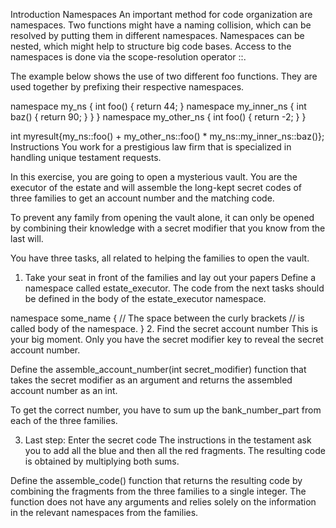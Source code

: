 Introduction
Namespaces
An important method for code organization are namespaces. Two functions might have a naming collision, which can be resolved by putting them in different namespaces. Namespaces can be nested, which might help to structure big code bases. Access to the namespaces is done via the scope-resolution operator ::.

The example below shows the use of two different foo functions. They are used together by prefixing their respective namespaces.

namespace my_ns {
    int foo() {
        return 44;
    }
    namespace my_inner_ns {
        int baz() {
            return 90;
        }
    }
}
namespace my_other_ns {
    int foo() {
        return -2;
    }
}

int myresult{my_ns::foo() + my_other_ns::foo() * my_ns::my_inner_ns::baz()};
Instructions
You work for a prestigious law firm that is specialized in handling unique testament requests.

In this exercise, you are going to open a mysterious vault. You are the executor of the estate and will assemble the long-kept secret codes of three families to get an account number and the matching code.

To prevent any family from opening the vault alone, it can only be opened by combining their knowledge with a secret modifier that you know from the last will.

You have three tasks, all related to helping the families to open the vault.

1. Take your seat in front of the families and lay out your papers
Define a namespace called estate_executor. The code from the next tasks should be defined in the body of the estate_executor namespace.

namespace some_name {
    // The space between the curly brackets
    // is called body of the  namespace.
}
2. Find the secret account number
This is your big moment. Only you have the secret modifier key to reveal the secret account number.

Define the assemble_account_number(int secret_modifier) function that takes the secret modifier as an argument and returns the assembled account number as an int.

To get the correct number, you have to sum up the bank_number_part from each of the three families.

3. Last step: Enter the secret code
The instructions in the testament ask you to add all the blue and then all the red fragments. The resulting code is obtained by multiplying both sums.

Define the assemble_code() function that returns the resulting code by combining the fragments from the three families to a single integer. The function does not have any arguments and relies solely on the information in the relevant namespaces from the families.
